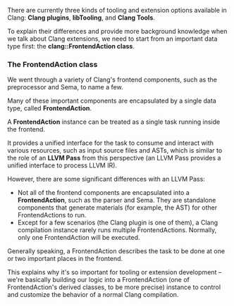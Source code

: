 There are currently three kinds of tooling and extension options available in Clang: **Clang plugins**, **libTooling**, and **Clang Tools**.

To explain their differences and provide more background knowledge when we talk about Clang extensions, we need to start from an important data type first: the **clang::FrontendAction class**.


### The FrontendAction class
We went through a variety of Clang's frontend components, such as the preprocessor and Sema, to name a few.

Many of these important components are encapsulated by a single data type, called **FrontendAction**.

A **FrontendAction** instance can be treated as a single task running inside the frontend.

It provides a unified interface for the task to consume and interact with various resources, such as input source files and ASTs, which is similar to the role of an **LLVM Pass** from this perspective (an LLVM Pass provides a unified interface to process LLVM IR).


However, there are some significant differences with an LLVM Pass:
- Not all of the frontend components are encapsulated into a **FrontendAction**, such as the parser and Sema. They are standalone components that generate materials (for example, the AST) for other FrontendActions to run.
- Except for a few scenarios (the Clang plugin is one of them), a Clang compilation instance rarely runs multiple FrontendActions. Normally, only one FrontendAction will be executed.

Generally speaking, a FrontendAction describes the task to be done at one or two important places in the frontend.

 This explains why it's so important for tooling or extension development – we're basically building our logic into a FrontendAction (one of FrontendAction's derived classes, to be more precise) instance to control and customize the behavior of a normal Clang compilation.
